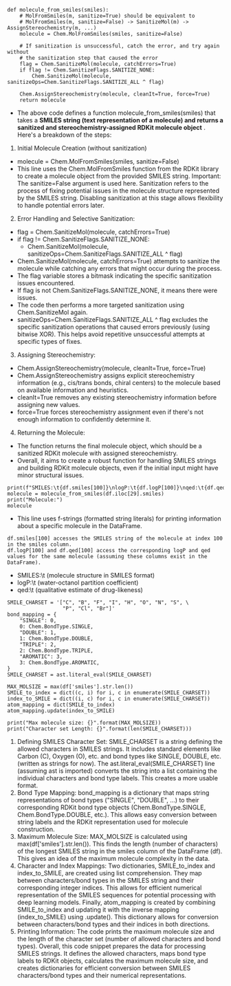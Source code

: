 ```
def molecule_from_smiles(smiles):
    # MolFromSmiles(m, sanitize=True) should be equivalent to
    # MolFromSmiles(m, sanitize=False) -> SanitizeMol(m) -> AssignStereochemistry(m, ...)
    molecule = Chem.MolFromSmiles(smiles, sanitize=False)

    # If sanitization is unsuccessful, catch the error, and try again without
    # the sanitization step that caused the error
    flag = Chem.SanitizeMol(molecule, catchErrors=True)
    if flag != Chem.SanitizeFlags.SANITIZE_NONE:
        Chem.SanitizeMol(molecule, sanitizeOps=Chem.SanitizeFlags.SANITIZE_ALL ^ flag)

    Chem.AssignStereochemistry(molecule, cleanIt=True, force=True)
    return molecule
```
- The above code defines a function molecule_from_smiles(smiles) that takes a **SMILES string (text representation of a molecule) and returns a sanitized and stereochemistry-assigned RDKit molecule object** . 
Here's a breakdown of the steps:

1. Initial Molecule Creation (without sanitization)
- molecule = Chem.MolFromSmiles(smiles, sanitize=False)
- This line uses the Chem.MolFromSmiles function from the RDKit library to create a molecule object from the provided SMILES string.
Important: The sanitize=False argument is used here. Sanitization refers to the process of fixing potential issues in the molecule structure represented by the SMILES string. Disabling sanitization at this stage allows flexibility to handle potential errors later.
2. Error Handling and Selective Sanitization:
- flag = Chem.SanitizeMol(molecule, catchErrors=True)
- if flag != Chem.SanitizeFlags.SANITIZE_NONE:
   - Chem.SanitizeMol(molecule, sanitizeOps=Chem.SanitizeFlags.SANITIZE_ALL ^ flag)
- Chem.SanitizeMol(molecule, catchErrors=True) attempts to sanitize the molecule while catching any errors that might occur during the process.
- The flag variable stores a bitmask indicating the specific sanitization issues encountered.
- If flag is not Chem.SanitizeFlags.SANITIZE_NONE, it means there were issues.
- The code then performs a more targeted sanitization using Chem.SanitizeMol again.
- sanitizeOps=Chem.SanitizeFlags.SANITIZE_ALL ^ flag excludes the specific sanitization operations that caused errors previously (using bitwise XOR). This helps avoid repetitive unsuccessful attempts at specific types of fixes.
3. Assigning Stereochemistry:
- Chem.AssignStereochemistry(molecule, cleanIt=True, force=True)
- Chem.AssignStereochemistry assigns explicit stereochemistry information (e.g., cis/trans bonds, chiral centers) to the molecule based on available information and heuristics.
- cleanIt=True removes any existing stereochemistry information before assigning new values.
- force=True forces stereochemistry assignment even if there's not enough information to confidently determine it.
4. Returning the Molecule:
- The function returns the final molecule object, which should be a sanitized RDKit molecule with assigned stereochemistry.
- Overall, it aims to create a robust function for handling SMILES strings and building RDKit molecule objects, even if the initial input might have minor structural issues.


```
print(f"SMILES:\t{df.smiles[100]}\nlogP:\t{df.logP[100]}\nqed:\t{df.qed[100]}")
molecule = molecule_from_smiles(df.iloc[29].smiles)
print("Molecule:")
molecule
```

- This line uses f-strings (formatted string literals) for printing information about a specific molecule in the DataFrame.
```
df.smiles[100] accesses the SMILES string of the molecule at index 100 in the smiles column.
df.logP[100] and df.qed[100] access the corresponding logP and qed values for the same molecule (assuming these columns exist in the DataFrame).
```
- SMILES:\t (molecule structure in SMILES format)
- logP:\t (water-octanol partition coefficient)
- qed:\t (qualitative estimate of drug-likeness)

```
SMILE_CHARSET = '["C", "B", "F", "I", "H", "O", "N", "S", \
                  "P", "Cl", "Br"]'             
bond_mapping = {
    "SINGLE": 0,
    0: Chem.BondType.SINGLE,
    "DOUBLE": 1,
    1: Chem.BondType.DOUBLE,
    "TRIPLE": 2,
    2: Chem.BondType.TRIPLE,
    "AROMATIC": 3,
    3: Chem.BondType.AROMATIC,
}
SMILE_CHARSET = ast.literal_eval(SMILE_CHARSET)

MAX_MOLSIZE = max(df['smiles'].str.len())
SMILE_to_index = dict((c, i) for i, c in enumerate(SMILE_CHARSET))
index_to_SMILE = dict((i, c) for i, c in enumerate(SMILE_CHARSET))
atom_mapping = dict(SMILE_to_index)
atom_mapping.update(index_to_SMILE)

print("Max molecule size: {}".format(MAX_MOLSIZE))
print("Character set Length: {}".format(len(SMILE_CHARSET)))
```

1. Defining SMILES Character Set:
SMILE_CHARSET is a string defining the allowed characters in SMILES strings. It includes standard elements like Carbon (C), Oxygen (O), etc. and bond types like SINGLE, DOUBLE, etc. (written as strings for now).
The ast.literal_eval(SMILE_CHARSET) line (assuming ast is imported) converts the string into a list containing the individual characters and bond type labels. This creates a more usable format.
2. Bond Type Mapping:
bond_mapping is a dictionary that maps string representations of bond types ("SINGLE", "DOUBLE", ...) to their corresponding RDKit bond type objects (Chem.BondType.SINGLE, Chem.BondType.DOUBLE, etc.). This allows easy conversion between string labels and the RDKit representation used for molecule construction.
3. Maximum Molecule Size:
MAX_MOLSIZE is calculated using max(df['smiles'].str.len()). This finds the length (number of characters) of the longest SMILES string in the smiles column of the DataFrame (df). This gives an idea of the maximum molecule complexity in the data.
4. Character and Index Mappings:
Two dictionaries, SMILE_to_index and index_to_SMILE, are created using list comprehension. They map between characters/bond types in the SMILES string and their corresponding integer indices. This allows for efficient numerical representation of the SMILES sequences for potential processing with deep learning models.
Finally, atom_mapping is created by combining SMILE_to_index and updating it with the inverse mapping (index_to_SMILE) using .update(). This dictionary allows for conversion between characters/bond types and their indices in both directions.
5. Printing Information:
The code prints the maximum molecule size and the length of the character set (number of allowed characters and bond types).
Overall, this code snippet prepares the data for processing SMILES strings. It defines the allowed characters, maps bond type labels to RDKit objects, calculates the maximum molecule size, and creates dictionaries for efficient conversion between SMILES characters/bond types and their numerical representations.
